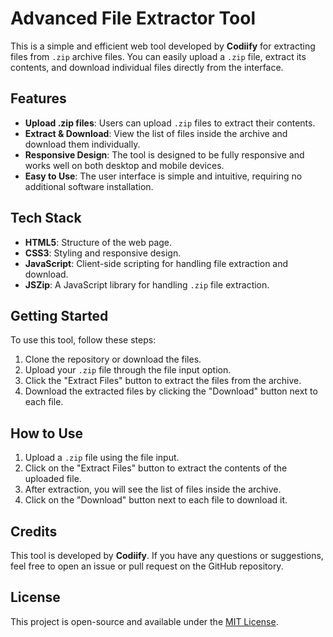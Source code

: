 # Advanced File Extractor Tool

This is a simple and efficient web tool developed by **Codiify** for extracting files from `.zip` archive files. You can easily upload a `.zip` file, extract its contents, and download individual files directly from the interface.

## Features

- **Upload .zip files**: Users can upload `.zip` files to extract their contents.
- **Extract & Download**: View the list of files inside the archive and download them individually.
- **Responsive Design**: The tool is designed to be fully responsive and works well on both desktop and mobile devices.
- **Easy to Use**: The user interface is simple and intuitive, requiring no additional software installation.

## Tech Stack

- **HTML5**: Structure of the web page.
- **CSS3**: Styling and responsive design.
- **JavaScript**: Client-side scripting for handling file extraction and download.
- **JSZip**: A JavaScript library for handling `.zip` file extraction.

## Getting Started

To use this tool, follow these steps:

1. Clone the repository or download the files.
2. Upload your `.zip` file through the file input option.
3. Click the "Extract Files" button to extract the files from the archive.
4. Download the extracted files by clicking the "Download" button next to each file.

## How to Use

1. Upload a `.zip` file using the file input.
2. Click on the "Extract Files" button to extract the contents of the uploaded file.
3. After extraction, you will see the list of files inside the archive.
4. Click on the "Download" button next to each file to download it.

## Credits

This tool is developed by **Codiify**. If you have any questions or suggestions, feel free to open an issue or pull request on the GitHub repository.

## License

This project is open-source and available under the [MIT License](LICENSE).
